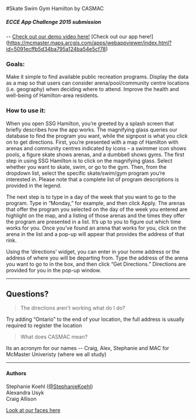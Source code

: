 #Skate Swim Gym Hamilton by CASMAC
##### ECCE App Challenge 2015 submission

--
[Check out our demo video here!](https://vimeo.com/121514928)
[Check out our app here!] (https://mcmaster.maps.arcgis.com/apps/webappviewer/index.html?id=5091ecffb5d34ba795a124ba54e5cf78)

### Goals:
Make it simple to find available public recreation programs.
Display the data as a map so that users can consider arena/pool/community centre locations (i.e. geography) when deciding where to attend.
Improve the health and well-being of Hamilton-area residents.

### How to use it:
When you open SSG Hamilton, you’re greeted by a splash screen that briefly describes how the app works. The magnifying glass queries our database to find the program you want, while the signpost is what you click on to get directions. First, you’re presented with a map of Hamilton with arenas and community centres indicated by icons – a swimmer icon shows pools, a figure skate shows arenas, and a dumbbell shows gyms. The first step in using SSG Hamilton is to click on the magnifying glass. Select whether you want to skate, swim, or go to the gym. Then, from the dropdown list, select the specific skate/swim/gym program you’re interested in. Please note that a complete list of program descriptions is provided in the legend. 

The next step is to type in a day of the week that you want to go to the program. Type in “Monday,” for example, and then click Apply. The arenas that offer the program you selected on the day of the week you entered are highlight on the map, and a listing of those arenas and the times they offer the program are presented in a list. It’s up to you to figure out which time works for you. Once you’ve found an arena that works for you, click on the arena in the list and a pop-up will appear that provides the address of that rink. 

Using the ‘directions’ widget, you can enter in your home address or the address of where you will be departing from. Type the address of the arena you want to go to in the box, and then click “Get Directions.” Directions are provided for you in the pop-up window. 

---

## Questions?
> The directions aren't working what do I do?

Try adding “Ontario” to the end of your location, the full address is usually required to register the location

> What does CASMAC mean?

Its an acronym for our names -- Craig, Alex, Stephanie and MAC for McMaster Univeristy (where we all study)

---
#### Authors
Stephanie Koehl ([@StephanieKoehl](https://github.com/StephanieKoehl)) <br />
Alexandra Usyk <br />
Craig Allison <br />

[Look at our faces here](http://i.imgur.com/5Qsysev.jpg)
